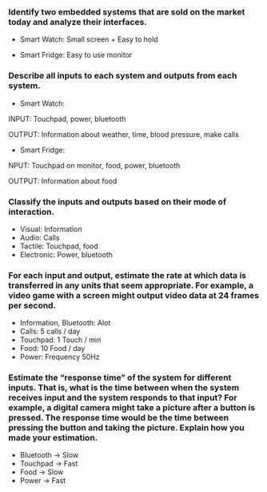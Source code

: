 ### Identify two embedded systems that are sold on the market today and analyze their interfaces.

* Smart Watch:
Small screen + Easy to hold

* Smart Fridge:
Easy to use monitor

### Describe all inputs to each system and outputs from each system.

* Smart Watch:

INPUT: Touchpad, power, bluetooth

OUTPUT: Information about weather, time, blood pressure, make calls

* Smart Fridge:

NPUT: Touchpad on monitor, food, power, bluetooth

OUTPUT: Information about food

### Classify the inputs and outputs based on their mode of interaction.

- Visual: Information
- Audio: Calls
- Tactile: Touchpad, food
- Electronic: Power, bluetooth

### For each input and output, estimate the rate at which data is transferred in any units that seem appropriate. For example, a video game with a screen might output video data at 24 frames per second.

- Information, Bluetooth: Alot
- Calls: 5 calls / day
- Touchpad: 1 Touch / min
- Food: 10 Food / day
- Power: Frequency 50Hz

### Estimate the “response time” of the system for different inputs. That is, what is the time between when the system receives input and the system responds to that input? For example, a digital camera might take a picture after a button is pressed. The response time would be the time between pressing the button and taking the picture. Explain how you made your estimation.

- Bluetooth -> Slow
- Touchpad -> Fast
- Food -> Slow
- Power -> Fast
